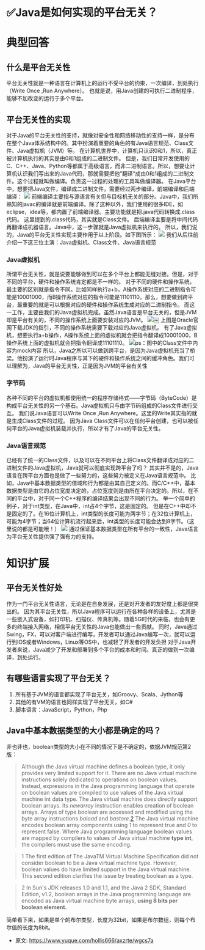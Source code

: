 # ✅Java是如何实现的平台无关？
<!--page header-->

<a name="dNjD6"></a>
# 典型回答
<a name="SutpI"></a>
## 什么是平台无关性
平台无关性就是一种语言在计算机上的运行不受平台的约束，一次编译，到处执行（Write Once ,Run Anywhere）。
也就是说，用Java创建的可执行二进制程序，能够不加改变的运行于多个平台。
<a name="Cy279"></a>
## 平台无关性的实现
对于Java的平台无关性的支持，就像对安全性和网络移动性的支持一样，是分布在整个Java体系结构中的。其中扮演着重要的角色的有Java语言规范、Class文件、Java虚拟机（JVM）等。
在计算机世界中，计算机只认识0和1，所以，真正被计算机执行的其实是由0和1组成的二进制文件。
但是，我们日常开发使用的C、C++、Java、Python等都属于高级语言，而非二进制语言。所以，想要让计算机认识我们写出来的Java代码，那就需要把他”翻译”成由0和1组成的二进制文件。这个过程就叫做编译。负责这一过程的处理的工具叫做编译器。
在Java平台中，想要把Java文件，编译成二进制文件，需要经过两步编译，前端编译和后端编译：
![](./img/9woTZNqepNE8DHrO/1669302406108-cd021301-825a-4050-a2e3-270d7ca864bb-805284.jpeg)
前端编译主要指与源语言有关但与目标机无关的部分。Java中，我们所熟知的javac的编译就是前端编译。除了这种以外，我们使用的很多IDE，如eclipse，idea等，都内置了前端编译器。主要功能就是把.java代码转换成.class代码。
这里提到的.class代码，其实就是Class文件。
后端编译主要是将中间代码再翻译成机器语言。Java中，这一步骤就是Java虚拟机来执行的。
所以，我们说的，Java的平台无关性实现主要作用于以上阶段。如下图所示：
![](./img/9woTZNqepNE8DHrO/1669302406113-07960b62-6ba8-46c9-90ec-37ae70fd8a5c-158950.jpeg)
我们从后往前介绍一下这三位主演：Java虚拟机、Class文件、Java语言规范
<a name="xJRrq"></a>
### Java虚拟机
所谓平台无关性，就是说要能够做到可以在多个平台上都能无缝对接。但是，对于不同的平台，硬件和操作系统肯定都是不一样的。
对于不同的硬件和操作系统，最主要的区别就是指令不同。比如同样执行a+b，A操作系统对应的二进制指令可能是10001000，而B操作系统对应的指令可能是11101110。那么，想要做到跨平台，最重要的就是可以根据对应的硬件和操作系统生成对应的二进制指令。
而这一工作，主要由我们的Java虚拟机完成。虽然Java语言是平台无关的，但是JVM却是平台有关的，不同的操作系统上面要安装对应的JVM。
![](./img/9woTZNqepNE8DHrO/1669302406106-606d84f5-edc5-4a2b-8b86-152c3e2b214b-644552.jpeg)￼
上图是Oracle官网下载JDK的指引，不同的操作系统需要下载对应的Java虚拟机。
有了Java虚拟机，想要执行a+b操作，A操作系统上面的虚拟机就会把指令翻译成10001000，B操作系统上面的虚拟机就会把指令翻译成11101110。
![](./img/9woTZNqepNE8DHrO/1669302406109-d44333b7-f708-41f4-8ff6-8272e2e84e3d-284527.jpeg)ps：图中的Class文件中内容为mock内容
所以，Java之所以可以做到跨平台，是因为Java虚拟机充当了桥梁。他扮演了运行时Java程序与其下的硬件和操作系统之间的缓冲角色。我们可以理解为，Java的平台无关性，正是因为JVM的平台有关性
<a name="HwbLm"></a>
### 字节码
各种不同的平台的虚拟机都使用统一的程序存储格式——字节码（ByteCode）是构成平台无关性的另一个基石。Java虚拟机只与由字节码组成的Class文件进行交互。
我们说Java语言可以Write Once ,Run Anywhere。这里的Write其实指的就是生成Class文件的过程。
因为Java Class文件可以在任何平台创建，也可以被任何平台的Java虚拟机装载并执行，所以才有了Java的平台无关性。
<a name="s4f0K"></a>
### Java语言规范
已经有了统一的Class文件，以及可以在不同平台上将Class文件翻译成对应的二进制文件的Java虚拟机，Java就可以彻底实现跨平台了吗？
其实并不是的，Java语言在跨平台方面也是做了一些努力的，这些努力被定义在Java语言规范中。
比如，Java中基本数据类型的值域和行为都是由其自己定义的。而C/C++中，基本数据类型是由它的占位宽度决定的，占位宽度则是由所在平台决定的。所以，在不同的平台中，对于同一个C++程序的编译结果会出现不同的行为。
举一个简单的例子，对于int类型，在Java中，int占4个字节，这是固定的。
但是在C++中却不是固定的了。在16位计算机上，int类型的长度可能为两字节；在32位计算机上，可能为4字节；当64位计算机流行起来后，int类型的长度可能会达到8字节。（这里说的都是可能哦！）
![](./img/9woTZNqepNE8DHrO/1669302406494-e9c713b9-4b4d-4743-a212-c3998fb6c5c7-198806.jpeg)
通过保证基本数据类型在所有平台的一致性，Java语言为平台无关性提供强了强有力的支持。
<a name="Hjrum"></a>
# 知识扩展
<a name="ARjHA"></a>
## 平台无关性好处
作为一门平台无关性语言，无论是在自身发展，还是对开发者的友好度上都是很突出的。
因为其平台无关性，所以Java程序可以运行在各种各样的设备上，尤其是一些嵌入式设备，如打印机、扫描仪、传真机等。随着5G时代的来临，也会有更多的终端接入网络，相信平台无关性的Java也能做出一些贡献。
同时，Java通过Swing，FX，可以对客户端进行编写，开发者可以通过Java编写一次，就可以运行到IOS或者Windows，Linux等OS中，也减轻了开发者的开发负担
对于Java开发者来说，Java减少了开发和部署到多个平台的成本和时间。真正的做到一次编译，到处运行。
<a name="tQz8W"></a>
## 有哪些语言实现了平台无关？

1. 所有基于JVM的语言都实现了平台无关，如Groovy、Scala、Jython等
2. 其他的有VM的语言也同样实现了平台无关，如C#
3. 脚本语言：JavaScript，Python，Php
<a name="QFoqc"></a>
## Java中基本数据类型的大小都是确定的吗？
非也非也，boolean类型的大小在不同的情况下是不确定的，依据JVM规范第2版：
> Although the Java virtual machine defines a boolean type, it only provides very limited support for it. There are no Java virtual machine instructions solely dedicated to operations on boolean values. Instead, expressions in the Java programming language that operate on boolean values are compiled to use values of the Java virtual machine int data type.
> The Java virtual machine does directly support boolean arrays. Its _newarray_ instruction enables creation of boolean arrays. Arrays of type boolean are accessed and modified using the byte array instructions _baload_ and _bastore_.[2](https://docs.oracle.com/javase/specs/jvms/se6/html/Overview.doc.html#24357)
> The Java virtual machine encodes boolean array components using _1_ to represent true and _0_ to represent false. Where Java programming language boolean values are mapped by compilers to values of Java virtual machine **type int**, the compilers must use the same encoding.

> 1 The first edition of The JavaTM Virtual Machine Specification did not consider boolean to be a Java virtual machine type. However, boolean values do have limited support in the Java virtual machine. This second edition clarifies the issue by treating boolean as a type.

> 2 In Sun's JDK releases 1.0 and 1.1, and the Java 2 SDK, Standard Edition, v1.2, boolean arrays in the Java programming language are encoded as Java virtual machine byte arrays, **using 8 bits per boolean element.**

简单看下来，如果是单个的布尔类型，长度为32bit，如果是布尔数组，则每个布尔值的长度为8bit。


<!--page footer-->
- 原文: <https://www.yuque.com/hollis666/axzrte/wgcs7a>